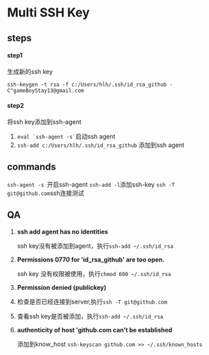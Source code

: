 # Multi SSH Key

## steps
#### step1
生成新的ssh key


`ssh-keygen -t rsa -f c:/Users/hlh/.ssh/id_rsa_github -C"gameBoyStay13@gmail.com`

#### step2
将ssh key添加到ssh-agent
1. ``` eval `ssh-agent -s` ```启动ssh agent
2. `ssh-add c:/Users/hlh/.ssh/id_rsa_github` 添加到ssh agent



## commands
`ssh-agent -s `开启ssh-agent
`ssh-add -l`添加ssh-key
`ssh -T git@github.com`ssh连接测试


## QA
1. **ssh add agent has no identities**

   ssh key没有被添加到agent，执行`ssh-add ~/.ssh/id_rsa`

2. **Permissions 0770 for 'id_rsa_github' are too open.** 

   ssh key 没有权限被使用，执行`chmod 600 ~/.ssh/id_rsa`

3.  **Permission denied (publickey)** 

 1. 检查是否已经连接到server,执行`ssh -T git@github.com`
 2. 查看ssh key是否被添加，执行`ssh-add ~/.ssh/id_rsa`

4. **authenticity of host 'github.com can't be established**

   添加到know_host `ssh-keyscan github.com >> ~/.ssh/known_hosts`

